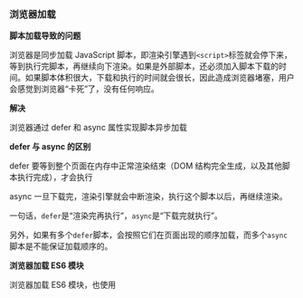 ### 浏览器加载

**脚本加载导致的问题**

浏览器是同步加载 JavaScript 脚本，即渲染引擎遇到`<script>`标签就会停下来，等到执行完脚本，再继续向下渲染。如果是外部脚本，还必须加入脚本下载的时间。如果脚本体积很大，下载和执行的时间就会很长，因此造成浏览器堵塞，用户会感觉到浏览器“卡死”了，没有任何响应。

**解决**

浏览器通过 defer 和 async 属性实现脚本异步加载

**defer 与 async 的区别**

defer 要等到整个页面在内存中正常渲染结束（DOM 结构完全生成，以及其他脚本执行完成），才会执行

async 一旦下载完，渲染引擎就会中断渲染，执行这个脚本以后，再继续渲染。

一句话，`defer`是“渲染完再执行”，`async`是“下载完就执行”。

另外，如果有多个`defer`脚本，会按照它们在页面出现的顺序加载，而多个`async`脚本是不能保证加载顺序的。

**浏览器加载 ES6 模块**

浏览器加载 ES6 模块，也使用<script>标签，但是要加入 type="module"属性。

```html
<script type="module" src="./foo.js"></script>
```

浏览器对于带有 type="module"的<script>，都是异步加载，不会造成堵塞浏览器，即等到整个页面渲染完，再执行模块脚本，等同于打开了<script>标签的 defer 属性。

- 代码是在模块作用域之中运行，而不是在全局作用域运行。模块内部的顶层变量，外部不可见。
- 模块脚本自动采用严格模式，不管有没有声明`use strict`。
- 模块之中，可以使用`import`命令加载其他模块（`.js`后缀不可省略，需要提供绝对 URL 或相对 URL），也可以使用`export`命令输出对外接口。
- 模块之中，顶层的`this`关键字返回`undefined`，而不是指向`window`。也就是说，在模块顶层使用`this`关键字，是无意义的。
- 同一个模块如果加载多次，将只执行一次。

利用顶层的 this 等于 undefined 这个语法点，可以侦测当前代码是否在 ES6 模块之中。

### ES6 模块与 CommonJS 模块的差异

- CommonJS 模块输出的是一个值的拷贝，ES6 模块输出的是值的引用。
- CommonJS 模块是运行时加载，ES6 模块是编译时输出接口。
- CommonJS 模块的`require()`是同步加载模块，ES6 模块的`import`命令是异步加载，有一个独立的模块依赖的解析阶段。

### Node.js 的模块加载方法

从 Node.js v13.2 版本开始，Node.js 已经默认打开了 ES6 模块支持。

Node.js 要求 ES6 模块采用.mjs 后缀文件名。

如果不希望将后缀名改成.mjs，可以在项目的 package.json 文件中，指定 type 字段为 module。如果这时还要使用 CommonJS 模块，那么需要将 CommonJS 脚本的后缀名都改成.cjs。

**package.json 的 main 字段**

package.json 文件有两个字段可以指定模块的入口文件：main 和 exports。比较简单的模块，可以只使用 main 字段，指定模块加载的入口文件。

**package.json 的 main 字段**

exports 字段的优先级高于 main 字段。

exports 字段的别名如果是.，就代表模块的主入口，优先级高于 main 字段，并且可以直接简写成 exports 字段的值。

**CommonJS 模块加载 ES6 模块**

CommonJS 的 require()命令不能加载 ES6 模块，会报错，只能使用 import()这个方法加载。

require()不支持 ES6 模块的一个原因是，它是同步加载

**ES6 模块加载 CommonJS 模块**

ES6 模块的 import 命令可以加载 CommonJS 模块，但是只能整体加载，不能只加载单一的输出项。

### 循环加载

a脚本的执行依赖b脚本，而b脚本的执行又依赖a脚本

### 面试题

##### 脚本下载 defer 与 async 的区别

##### ES6 模块与 CommonJS 模块的差异
